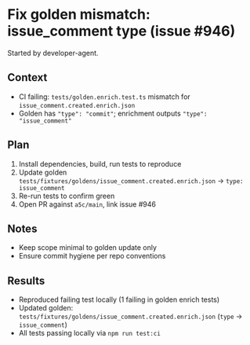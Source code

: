 # Fix golden mismatch: issue_comment type (issue #946)

Started by developer-agent.

## Context

- CI failing: `tests/golden.enrich.test.ts` mismatch for `issue_comment.created.enrich.json`
- Golden has `"type": "commit"`; enrichment outputs `"type": "issue_comment"`

## Plan

1. Install dependencies, build, run tests to reproduce
2. Update golden `tests/fixtures/goldens/issue_comment.created.enrich.json` -> `type: issue_comment`
3. Re-run tests to confirm green
4. Open PR against `a5c/main`, link issue #946

## Notes

- Keep scope minimal to golden update only
- Ensure commit hygiene per repo conventions

## Results

- Reproduced failing test locally (1 failing in golden enrich tests)
- Updated golden: `tests/fixtures/goldens/issue_comment.created.enrich.json` (`type` -> `issue_comment`)
- All tests passing locally via `npm run test:ci`
